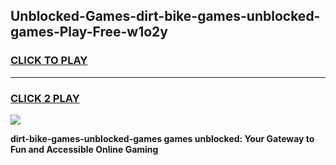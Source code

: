 
## Unblocked-Games-dirt-bike-games-unblocked-games-Play-Free-w1o2y
<h3>
<a href="https://premium76.site?title=dirt-bike-games-unblocked-games&ref=21A">CLICK TO PLAY</a></h3>
<hr>

<h3>
<a href="https://premium76.site?title=dirt-bike-games-unblocked-games&ref=21A">CLICK 2 PLAY</a>
  
</h3>

<a href="https://premium76.site?title=dirt-bike-games-unblocked-games&ref=21A"><img src="https://clearcache.store/games.png"></a>


**dirt-bike-games-unblocked-games games unblocked: Your Gateway to Fun and Accessible Online Gaming**
